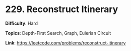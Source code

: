# 229. Reconstruct Itinerary

**Difficulty**: Hard

**Topics**: Depth-First Search, Graph, Eulerian Circuit

**Link**: https://leetcode.com/problems/reconstruct-itinerary
